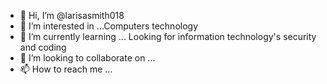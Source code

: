 - 👋 Hi, I’m @larisasmith018
- 👀 I’m interested in ...Computers technology 
- 🌱 I’m currently learning ... Looking for information technology's security and coding 
- 💞️ I’m looking to collaborate on ...
- 📫 How to reach me ... 

<!---
larisasmith018/larisasmith018 is a ✨ special ✨ repository because its `README.md` (this file) appears on your GitHub profile.
You can click the Preview link to take a look at your changes.
--->
